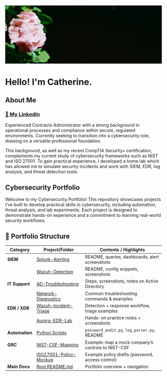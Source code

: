 ![Banner](images/flower-banner.jpeg)

# Hello! I'm Catherine.

## About Me

### [💼 My LinkedIn](https://www.linkedin.com/in/03271111/)

<p> Experienced Contracts Administrator with a strong background in operational processes and compliance within secure, regulated environments. Currently seeking to transition into a cybersecurity role, drawing on a versatile professional foundation. </p>

<p> This background, as well as my recent CompTIA Security+ certification, complements my current study of cybersecurity frameworks such as NIST and ISO 27001. To gain practical experience, I developed a home lab which has allowed me to simulate security incidents and work with SIEM, EDR, log analysis, and threat detection tools. </p>

## Cybersecurity Portfolio

<p>Welcome to my Cybersecurity Portfolio! This repository showcases projects I’ve built to develop practical skills in cybersecurity, including automation, threat analysis, and lab experiments. Each project is designed to demonstrate hands-on experience and a commitment to learning real-world security workflows.</p>

## 📂 Portfolio Structure

| Category       | Project/Folder                                                    | Contents / Highlights                              |
| -------------- | ----------------------------------------------------------------- | -------------------------------------------------- |
| **SIEM**       | [Splunk-Alerting](./SIEM/Splunk-Alerting)                         | README, queries, dashboards, alert screenshots     |
|                | [Wazuh-Detection](./SIEM/Wazuh-Detection)                         | README, config snippets, screenshots               |
| **IT Support** | [AD-Troubleshooting](./IT-Support/AD-Troubleshooting)             | Steps, screenshots, notes on Active Directory      |
|                | [Network-Diagnostics](./IT-Support/Network-Diagnostics)           | Common troubleshooting commands & examples         |
| **EDR / XDR**  | [Wazuh-Incident-Triage](./EDR-XDR/Wazuh-Incident-Triage)          | Detection + response workflow, triage examples     |
|                | [Aurora-EDR-Lab](./EDR-XDR/Aurora-EDR-Lab)                        | Hands-on practice notes + screenshots              |
| **Automation** | [Python Scripts](./Python-Automation)                             | `password_audit.py`, `log_parser.py`, README       |
| **GRC**        | [NIST-CSF-Mapping](./GRC-Frameworks/NIST-CSF-Mapping)             | Example: map a mock company’s controls to NIST-CSF |
|                | [ISO27001-Policy-Mockup](./GRC-Frameworks/ISO27001-Policy-Mockup) | Example policy drafts (password, access control)   |
| **Main Docs**  | [Root README.md](./README.md)                                     | Portfolio overview + navigation                    |
